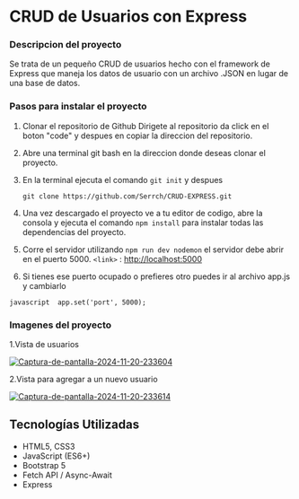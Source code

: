 # CRUD de Usuarios con Express

### Descripcion del proyecto 
Se trata de un pequeño CRUD de usuarios hecho con el framework de Express que maneja los datos de usuario con un archivo .JSON en lugar de una base de datos.

### Pasos para instalar el proyecto
1. Clonar el repositorio de Github
	Dirigete al repositorio da click en el boton "code" y despues en copiar la direccion del repositorio.
	
2. Abre una terminal git bash en la direccion donde deseas clonar el proyecto.

3. En la terminal ejecuta el comando  `git init` y despues 

	`git clone https://github.com/Serrch/CRUD-EXPRESS.git`
4. Una vez descargado el proyecto ve a tu editor de codigo, abre la consola y ejecuta  el comando `npm install` para instalar todas las dependencias del proyecto.

5. Corre el servidor utilizando `npm run dev nodemon` el servidor debe abrir en el puerto 5000.
`<link>` : <http://localhost:5000>
6. Si tienes ese puerto ocupado o prefieres otro puedes ir al archivo app.js y cambiarlo

```javascript  app.set('port', 5000); ```

### Imagenes del proyecto

1.Vista de usuarios

<a href="https://postimg.cc/vDqGVJTw" target="_blank"><img src="https://i.postimg.cc/fTZy6Zhy/Captura-de-pantalla-2024-11-20-233604.png" alt="Captura-de-pantalla-2024-11-20-233604"/></a>

2.Vista para agregar a un nuevo usuario

<a href="https://postimg.cc/xNCYZRsZ" target="_blank"><img src="https://i.postimg.cc/6qV3ybCB/Captura-de-pantalla-2024-11-20-233614.png" alt="Captura-de-pantalla-2024-11-20-233614"/></a>



## Tecnologías Utilizadas
- HTML5, CSS3
- JavaScript (ES6+)
- Bootstrap 5
- Fetch API / Async-Await
- Express
